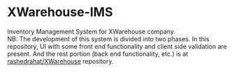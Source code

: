 # XWarehouse-IMS
Inventory Management System for XWarehouse company. <br />
NB: The development of this system is divided into two phases. In this repository, UI with some front end functionality and client side validation are present. And the rest portion (back end functionality, etc.) is at [rashedrahat/XWarehouse](https://github.com/rashedrahat/XWarehouse) repository.
